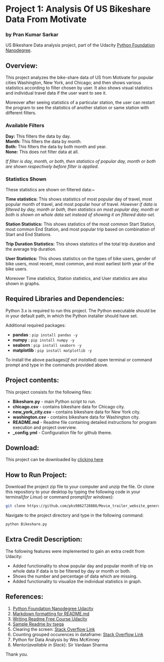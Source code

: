 Project 1: Analysis Of US Bikeshare Data From Motivate
======================================================
### by Pran Kumar Sarkar

US Bikeshare Data analysis project, part of the Udacity [Python Foundation Nanodegree](https://in.udacity.com/course/python-foundation-nanodegree--nd002-inpy).

Overview:
-------------------------------------------
This project analyzes the bike-share data of US from Motivate for popular cities Washington, New York, and Chicago; and then shows various statistics according to filter chosen by user. It also shows visual statistics and individual travel data if the user want to see it.

Moreover after seeing statistics of a particular station, the user can restart the program to see the statistics of another station or same station with different filters.

### Available Filters

**Day:** This filters the data by day.\
**Month:** This filters the data by month.\
**Both:** This filters the data by both month and year.\
**None:** This does not filter data at all.

*If filter is day, month, or both, then statistics of popular day, month or both are shown respectively before filter is applied.*

### Statistics Shown

These statistics are shown on filtered data:~

**Time statistics:** This shows statistics of most popular day of travel, most popular month of travel, and most popular hour of travel. *However if data is filtered by day, month or both, then statistics on most popular day, month or both is shown on whole data set instead of showing it on filtered data-set.*

**Station Statistics:** This shows statistics of the most common Start Station, most common End Station, and most popular trip based on combination of Start and End Stations.

**Trip Duration Statistics:** This shows statistics of the total trip duration and the average trip duration.

**User Statistics:** This shows statistics on the types of bike users, gender of bike users, most recent, most common, and most earliest birth year of the bike users.

Moreover Time statistics, Station statistics, and User statistics are also shown in graphs.

## Required Libraries and Dependencies:

Python 3.x is required to run this project. The Python executable should be in your default path, in which the Python installer should have set. 

Additional required packages:
* **pandas** : ```pip install pandas -y```
* **numpy** : ```pip install numpy -y```
* **seaborn** : ```pip install seaborn -y```
* **matplotlib** : ```pip install matplotlib -y```

To install the above packages(*if not installed*) open terminal or command prompt and type in the commands provided above.

## Project contents:

This project consists for the following files:

* **Bikeshare.py** - main Python script to run.
* **chicago.csv** - contains bikeshare data for Chicago city.
* **new_york_city.csv** - contains bikeshare data for New York city.
* **washington.csv** - contains bikeshare data for Washington city.
* **README.md** - Readme file containing detailed instructions for program execution and project overview.
* **_config.yml** - Configuration file for github theme.

## Download:
This project can be downloaded by [clicking here](https://github.com/pks9862728888/US_bikeshare_data_analysis/archive/master.zip) 

## How to Run Project:

Download the project zip file to your computer and unzip the file. Or clone this repository to your desktop by typing the following code in your terminal(*for Linux*) or command prompt(*for windows*):

```bash
git clone https://github.com/pks9862728888/Movie_trailer_website_generator.git
```

Navigate to the project directory and type in the following command:

```bash
python Bikeshare.py
```

## Extra Credit Description:

The following features were implemented to gain an extra credit from Udacity:

* Added functionality to show popular day and popular month of trip on whole data if data is to be filtered by day or month or both.
* Shows the number and percentage of data which are missing.
* Added functionality to visualize the individual statistics in graph.

## References:
1. [Python Foundation Nanodegree Udacity](https://in.udacity.com/course/python-foundation-nanodegree--nd002-inpy)
2. [Markdown formatting for README.md](https://help.github.com/articles/basic-writing-and-formatting-syntax/)
3. [Writing Readme Free Course Udacity](https://classroom.udacity.com/courses/ud777)
4. [Sample Readme by tsega](https://github.com/tsega/movie-trailer-website/blob/master/README.md)
5. Clearing the screen: [Stack Overflow Link](https://stackoverflow.com/questions/2084508/clear-terminal-in-python)
6. Counting grouped occurences in dataframe: [Stack Overflow Link](https://datascience.stackexchange.com/questions/29840/how-to-count-grouped-occurrences)
7. Python for Data Analysis by Wes McKinney
8. Mentor(*available in Slack*): Sir Vardaan Sharma

Thank you.